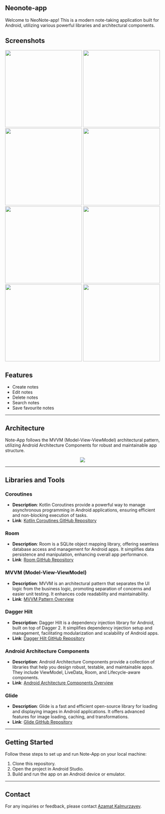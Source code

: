 ## Neonote-app

Welcome to NeoNote-app! This is a modern note-taking application built for Android, utilizing various powerful libraries and architectural components.

## Screenshots
<img src="https://imgur.com/AkkGEtt.png" width="250"> <img src="https://imgur.com/ZlqYvQD.png" width="250">
<img src="https://imgur.com/8kXCDQe.png" width="250"> <img src="https://imgur.com/yFfOrfw.png" width="250">
<img src="https://imgur.com/oiEVKmc.png" width="250"> <img src="https://imgur.com/n8uTb1Y.png" width="250">
<img src="https://imgur.com/leVomQV.png" width="250"> <img src="https://imgur.com/OnAgv75.png" width="250">

## Features
- Create notes
- Edit notes
- Delete notes
- Search notes
- Save favourite notes
  
---

## Architecture
Note-App follows the MVVM (Model-View-ViewModel) architectural pattern, utilizing Android Architecture Components for robust and maintainable app structure.
<p align="center">
<img src="https://th.bing.com/th/id/OIP.RboNE1JcU4rpMKiEA-4mAgHaFj?rs=1&pid=ImgDetMain.png"  />  
</p>

---

## Libraries and Tools

### Coroutines
- **Description**: Kotlin Coroutines provide a powerful way to manage asynchronous programming in Android applications, ensuring efficient and non-blocking execution of tasks.
- **Link**: [Kotlin Coroutines GitHub Repository](https://github.com/Kotlin/kotlinx.coroutines)

### Room
- **Description**: Room is a SQLite object mapping library, offering seamless database access and management for Android apps. It simplifies data persistence and manipulation, enhancing overall app performance.
- **Link**: [Room GitHub Repository](https://developer.android.com/topic/libraries/architecture/room)

### MVVM (Model-View-ViewModel)
- **Description**: MVVM is an architectural pattern that separates the UI logic from the business logic, promoting separation of concerns and easier unit testing. It enhances code readability and maintainability.
- **Link**: [MVVM Pattern Overview](https://developer.android.com/jetpack/guide)

### Dagger Hilt
- **Description**: Dagger Hilt is a dependency injection library for Android, built on top of Dagger 2. It simplifies dependency injection setup and management, facilitating modularization and scalability of Android apps.
- **Link**: [Dagger Hilt GitHub Repository](https://dagger.dev/hilt/)

### Android Architecture Components
- **Description**: Android Architecture Components provide a collection of libraries that help you design robust, testable, and maintainable apps. They include ViewModel, LiveData, Room, and Lifecycle-aware components.
- **Link**: [Android Architecture Components Overview](https://developer.android.com/topic/libraries/architecture)

### Glide
- **Description**: Glide is a fast and efficient open-source library for loading and displaying images in Android applications. It offers advanced features for image loading, caching, and transformations.
- **Link**: [Glide GitHub Repository](https://github.com/bumptech/glide)
  
---

## Getting Started
Follow these steps to set up and run Note-App on your local machine:

1. Clone this repository.
2. Open the project in Android Studio.
3. Build and run the app on an Android device or emulator.

---

## Contact
For any inquiries or feedback, please contact [Azamat Kalmurzayev](@codingwithme28@gmail.com).
